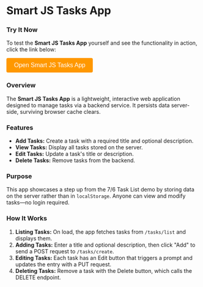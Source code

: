 # Smart JS Tasks App

### Try It Now

To test the **Smart JS Tasks App** yourself and see the functionality in action, click the link below:

<!-- Button to open modal -->
<button id="openModalButton" class="cta-btn">Open Smart JS Tasks App</button>

<!-- Modal -->
<div id="smart-js-tasksModal">
  <div id="modalContent">
    <span id="closeModal" class="close">&times;</span>
    <iframe src="../../_static/apps/smart-js-tasks/smart-js-tasks.html" title="Smart JS Tasks App"></iframe>
  </div>
</div>

### Overview

The **Smart JS Tasks App** is a lightweight, interactive web application designed to manage tasks via a backend service. It persists data server-side, surviving browser cache clears.

### Features

- **Add Tasks:** Create a task with a required title and optional description.
- **View Tasks:** Display all tasks stored on the server.
- **Edit Tasks:** Update a task's title or description.
- **Delete Tasks:** Remove tasks from the backend.

### Purpose

This app showcases a step up from the 7/6 Task List demo by storing data on the server rather than in `localStorage`. Anyone can view and modify tasks—no login required.

### How It Works

1. **Listing Tasks:** On load, the app fetches tasks from `/tasks/list` and displays them.
2. **Adding Tasks:** Enter a title and optional description, then click "Add" to send a POST request to `/tasks/create`.
3. **Editing Tasks:** Each task has an Edit button that triggers a prompt and updates the entry with a PUT request.
4. **Deleting Tasks:** Remove a task with the Delete button, which calls the DELETE endpoint.

<script>
document.addEventListener("DOMContentLoaded", function () {
  const modal = document.getElementById("smart-js-tasksModal");
  const openBtn = document.getElementById("openModalButton");
  const closeBtn = document.getElementById("closeModal");
  openBtn.addEventListener("click", () => {
    modal.style.display = "flex";
  });
  closeBtn.addEventListener("click", () => {
    modal.style.display = "none";
  });
  modal.addEventListener("click", (e) => {
    if (e.target === modal) modal.style.display = "none";
  });
});
</script>

<style>
#smart-js-tasksModal {
  position: fixed;
  top: 0;
  left: 0;
  width: 100%;
  height: 100%;
  background: rgba(0, 0, 0, 0.5);
  display: none;
  justify-content: center;
  align-items: center;
  z-index: 1000;
}
#modalContent {
  background: white;
  padding: 20px;
  border-radius: 8px;
  position: relative;
  width: 90%;
  max-width: 600px;
}
#modalContent iframe {
  width: 100%;
  height: 70vh;
  border: none;
}
#closeModal {
  position: absolute;
  top: 10px;
  right: 15px;
  font-size: 24px;
  cursor: pointer;
}
.cta-btn {
  background-color: #ff9800;
  color: white;
  padding: 10px 20px;
  border: none;
  border-radius: 4px;
  font-size: 16px;
  cursor: pointer;
}
.cta-btn:hover {
  background-color: #e68900;
}
</style>
